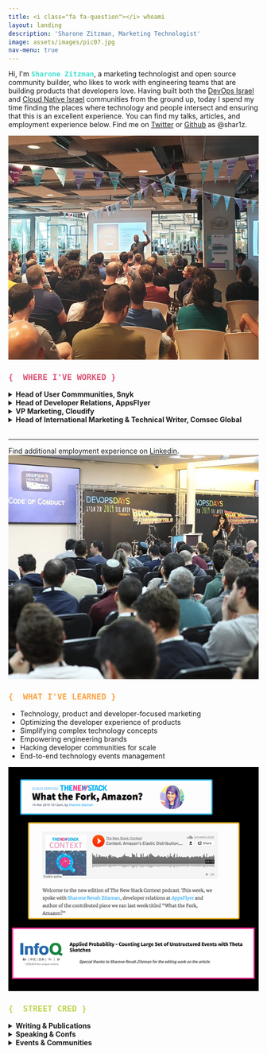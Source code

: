 ```yaml
---
title: <i class="fa fa-question"></i> whoami
layout: landing
description: 'Sharone Zitzman, Marketing Technologist'
image: assets/images/pic07.jpg
nav-menu: true
---
```


<!-- Main -->
<div id="main">

<!-- One -->
<section id="one">
	<div class="inner">
		<p>Hi, I'm <span style="font-weight: 600; color: turquoise; font-family: monospace;">Sharone Zitzman</span>, a marketing technologist and open source community builder, who likes to work with engineering teams that are building products that developers love. Having built both the <a href="https://devopsdaystlv.com" target="_blank">DevOps Israel</a> and <a href="https://cloudnativeisrael.com" target="_blank">Cloud Native Israel</a> communities from the ground up, today I spend my time finding the places where technology and people intersect and ensuring that this is an excellent experience. You can find my talks, articles, and employment experience below. Find me on <a href="https://twitter.com/shar1z" target="_blank">Twitter</a> or <a href="https://github.com/shar1z" target="_blank">Github</a> as @shar1z.</p>
	</div>
</section>

<!-- Two -->
<section id="two" class="spotlights">
	<section>
		<a href="#" class="image">
			<img src="assets/images/pic0822.jpg" alt="" data-position="center center" />
		</a>
		<div class="content">
			<div class="inner">
				<h3 style="text-transform: uppercase; color: #d95374; font-family: monospace;">{ <i class="fa fa-cogs"></i> &nbsp;Where I've Worked }</h3>
				<details><summary><strong>Head of User Commmunities, Snyk</strong></summary>
				<p>At Snyk I led two primary communities - the DevSecCon community and Snyk Developer Community</p>
				<strong>Achievements:</strong>
				<ul>
				Some Achievements:
				<li>Infrastructure: Built the Snyk User Community from the ground up, based on Forem.com at <a href="https://community.snyk.io" target="_blank">community.snyk.io</a>, while delivering the ongoing content, live events and breathing heart of the community</li>
				<li>Innovation: Converged two popular DevSecOps communities into one site - mydevsecops.io into <a href="https://devseccon.com" target="_blank">devseccon.com</a> - taking the largely f2f conference site and community to a digitized COVID-ready platform with ongoing technical content and events.</li>
				<li>Growth: Grew DevSecCon community by 150%+ in 6 months, and delivered 2000+ attendee global virtual event</li>
				<li> SEO & Content: Launched the first-ever <a href="https://devseccon.com/secadvent-2020" target="_blank">SecAdvent blog post series</a> with 25 posts throughout December on leading security topics, by influencers in the security industry.</li>
				<li> Reach (<a href="https://community.snyk.io/snyk-team-content" target="_blank">see here</a>): Organized community opps for the extended team on leading podcasts including: Javascript Jabber, Arrested DevOps, Conversations with Bacon, Page it to the Limit, Reversim, the Open Source Security Podcast, and more.</li>
					</ul>
				</details>
				<details><summary><strong>Head of Developer Relations, AppsFlyer</strong></summary>
				<p>After parting from Cloudify - my professional home for more than 7 years, I crystalized that the parts I enjoyed most about my time there was the strong focus on building developer communities and developer-facing products.  And that is why I decided to go all-in on a developer relations role.  In this capacity I am striving to build a culture focused on engineering excellence and craftsmanship, as well as a stellar developer experience for our suite of products and developer tools.</p>
				<strong>Achievements:</strong>
				<ul>
				Built AppsFlyer engineering brand from the ground up, with presence in:
				<li>30+ global conferences (top tier - O'Reilly Events, Kafka Summit, Devoxx, Codemotion and more), 20+ meetups, and participation in 6+ hackathons</li>
				<li>Built a database of developer talks, mentored, and cultivated speaking talent within the organization (See here: <a href="https://github.com/AppsFlyer/engineering-org-resources" target="_blank">AppsFlyer/engineering-org-resources</a>)</li>
				<li>Coded and launched <a href="https://appsflyer.github.io/" target="_blank">appsflyer.github.io</a> page</li>
				<li>Conceptualized, curated & launched the first ever global engineering hackathon:</li>
				<ul>
				<li> With 200+ engineers participating</li>
				<li> 8+ professional workshops (including: IoT, Machine Learning, Public Speaking, Engineering Management, Blockchain and Cryptocurrency among others) </li>
				<li>See <a href="https://hackweek.dev" target="_blank">https://hackweek.dev</a></li>
				</ul>
				<li>Expanded company focus from engineering brand to developer experience, and hired first developer advocate, as developer tools domain expert</li>
				<li>Built sustainable long-term content strategy (See <a href="https://medium.com/appsflyer" target="_blank">medium.com/AppsFlyer</a>)</li>
					</ul>
				</details>
				<details><summary><strong>VP Marketing, Cloudify</strong></summary>
				<p>I was employed at Cloudify -- a spinoff of GigaSpaces Technologies -- from February 2011 through October 2018, where I started by building the open source developer community from the ground up, taking a leadership role in the OpenStack and Cloud Native communities, and finished my career there as VP Marketing having multiplied our revenue and clientele, and led a team focused on marketing & community, lead generation & data analysis, as well as business development.</p>
				<strong>Achievements:</strong>
				<ul>
				<li>Managed a team of senior marketing experts - marketing, community evangelist, data analyst, and business development</li>
				<li>Doubled revenue from 2016 to 2017</li>
				<li>Added $2M ARR from 2017 to 2018</li>
				<li>Tripled customer base - including top tier banks, telcos, and other financial services organizations</li>
				<li>Established Cloudify as a market leader in the Telco vertical</li>
				<li>Led product marketing and developer experience, through the customer journey & funnel</li>
				<li>Built the open source developer community from the ground up serving thousands of developers across a diversity of technologies, platforms, and languages</li>
				</ul>
				</details>
				<details><summary><strong>Head of International Marketing & Technical Writer, Comsec Global</strong></summary>
				<p>Management and execution of the company's local and international marketing strategy, including all aspects of brand management and awareness in English and Hebrew (PR materials, Web and social media presence, product demos, presentations, conferences). This involved working closely with, and supporting the VP Business Development & International Operations, with formulating the strategic marketing work plan for Israel and abroad, while defining measurable KPIs and KSIs to ensure its success; in addition to handling the relations with our local entities in the UK and the Netherlands.</p>
				<strong>Snapshot of responsibilities:</strong>
				<ul>
				<li>Creation of all of the targeted company marketing material: professional technical documentation, PR materials (brochures, press releases, service sheets, position papers, newsletters, ads and more)</li>
				<li>Maintaining the company’s Web presence (including: corporate website, Twitter, blog, Facebook page, LinkedIn page, targeted landing pages for new products, email marketing)</li>
				<li>Product Marketing: Product demos, presentations, and any branding material</li>
				</ul>
				</details>
				<br/>
				<hr/>
				Find additional employment experience on <a href="https://www.linkedin.com/in/sharonez/" target="_blank">Linkedin</a>.
			</div>
		</div>		
	</section>
	<section>
		<a href="#" class="image">
			<img src="assets/images/pic081.jpg" alt="" data-position="top center" />
		</a>
		<div class="content">
			<div class="inner">
					<h3 style="text-transform: uppercase; color: #faa344; font-family: monospace;">{ <i class="fa fa-magic"></i> &nbsp;What I've Learned }</h3>
				<ul>
				<li>Technology, product and developer-focused marketing</li>
				<li>Optimizing the developer experience of products</li>
				<li>Simplifying complex technology concepts</li>
				<li>Empowering engineering brands</li>
				<li>Hacking developer communities for scale</li>
				<li>End-to-end technology events management</li>
				</ul>
			</div>
		</div>
	</section>
	<section>
		<a href="#" class="image">
			<img src="assets/images/pic082.png" alt="" data-position="25% 25%" />
		</a>
		<div class="content">
			<div class="inner">
					<h3 style="text-transform: uppercase; color: #c0d44f; font-family: monospace;">{ <i class="fa fa-hand-peace-o"></i> &nbsp;Street Cred }</h3>
				<details><summary><strong>Writing & Publications</strong></summary>
				<ul>
				<li>WRITING: <a href="https://thenewstack.io/challenge-industry-norms-and-redefine-your-technology-roles/" target="_blank">Challenge Industry Norms and Redefine Your Technology Roles</a></li>
				<li>WRITING: <a href="https://thenewstack.io/what-the-fork-amazon/" target="_blank">What the Fork, Amazon?</a></li>
				<li>EDITING - DEEP TECH: <a href="https://www.infoq.com/articles/applied-probability-unstructured-events-theta-sketches/" target="_blank">Applied Probability - Counting Large Set of Unstructured Events with Theta Sketches</a></li>
				<li>EDITING & CURATING - FULL SERIES: <a href="https://devseccon.com/secadvent-2020" target="_blank"> SecAdvent 2020</a></li>
				<li>WRITING: <a href="https://medium.com/@shar1z" target="_blank">My Medium Blog</a></li>
				<li><a href="https://opensource.com/business/16/4/openstack-summit-interview-sharone-zitzman" target="_blank">Organizing the OpenStack community locally and globally</a></li>&nbsp;
				<h4>Podcasts:</h4>
				<li>LED & PRODUCED: The Open Source Podcast (2016-2018 -- Curated Content and Co-Hosted) - <a href="https://soundcloud.com/theopensourcepodcast" target="_blank">SoundClolud</a> | <a href="https://www.youtube.com/channel/UCRIHdXlGaV5CvFRynkA-r3A" target="_blank">YouTube</a></li>
				<li>GUEST: <a href="https://podtail.com/en/podcast/devinsider-the-story-of-the-israeli-tech-companies/sharone-zitzman-appsflyer-under-the-hood/" target="_blank">DevInsider: AppsFlyer Under the hood</a></li>
				<li>GUEST: <a href="https://thenewstack.io/context-amazons-elastic-distribution-the-business-of-quantum-computing/" target="_blank">Context: Amazon’s Elastic Distribution, the Business of Quantum Computing</a></li>
				</ul>
				</details>
				<details><summary><strong>Speaking & Confs</strong></summary>
				<ul>
				<li>MCing: jsday Online Conf 2020</li>
				<li>MCing: <a href="https://2020.accento.dev/interactives" target="_blank"> Accento Dev Conf 2020 - Security Track</a></li>
				<li>MCing: <a href="https://youtu.be/_iez-m7AxdA" target="_blank">All the Talks Virtual Conf 2020</a></li>
				<li>SPEAKING - KEYNOTE: <a href="https://www.youtube.com/watch?v=EFI5V-Vqulo" target="_blank">Game of Open Source: A Tale of Hype & Mire - Keynote, jsday 2019</a></li>
				<li>SPEAKING: <a href="https://www.youtube.com/watch?v=kttJ7js7uC8" target="_blank">Artificial Insanity - How to Keep Calm & Combat Imposter Syndrome, Reversim 2019</a></li>
				<li>SPEAKING: <a href="https://www.youtube.com/watch?v=8AURp2imtKQ" target="_blank">When Your Open Source Project Stops Being Cool - Sharone Zitzman - DevOpsDays Tel Aviv 2017</a></li>
				<li>SPEAKING: <a href="https://www.youtube.com/watch?v=ZolFwqJ2whw" target="_blank">Azure, OpenStack & Kubernetes Multi-Stack Orchestration | Go Open Source Tel Aviv, 2018</a></li>
				<li>SPEAKING: <a href="https://www.youtube.com/watch?v=pTNngYk1pgU" target="_blank">The Amazon Effect on Open Source Cloud Business Models, OpenStack Summit Boston, 2017</a></li>
				<li>SPEAKING: <a href="https://www.youtube.com/watch?v=8AURp2imtKQ&list=PLaPhdMYPt9Qh9J3IdJYgTGtRUouOurd38" target="_blank">More Talks Playlist</a></li>
				</ul>
				</details>
				<details><summary><strong>Events & Communities</strong></summary>
				<ul>
				<li>Launched <a href="https://tlvcommunity.dev" target="">TLV Community</a> to unite leading DevOps TLV communities under one roof - with a flagship virtual event in 2020.</li>
				<li><a href="https://devopsdaystlv.com" target="">DevOpsDays Tel Aviv</a> (Co-Founder and Co-Organizer)</li>
				<li><a href="" target="https://cloudnativeisrael.com">Cloud Native Day Tel Aviv</a> (formerly OpenStack Days Tel Aviv - Co-Founder and Co-Organizer)</li>
				<li><a href="" target="https://statscraft.org.il">StatsCraft</a> (the foremost monitoring conference in Israel - Co-Organizer)</li>&nbsp;
				<h4>Meetups (Co-Organizer):</h4>
				<li><a href="https://www.meetup.com/devops-in-israel/" target="_blank">DevOps Israel Meetup</a></li>
				<li><a href="https://www.meetup.com/cloud-native-oss/" target="_blank">Cloud Native & OSS Israel</a></li>
				<li><a href="https://www.meetup.com/Cloud-Online-Meetup/" target="_blank">Cloud Online Meetup</a></li>
				<li><a href="https://www.meetup.com/DevRel/" target="_blank">DevRel IL Meetup</a></li>
				</ul>
				</details>
			</div>
		</div>
	</section>
	</section>
	</div>
	

				
<!-- End -->
